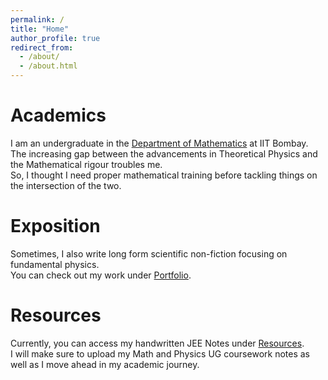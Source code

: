 ```yaml
---
permalink: /
title: "Home"
author_profile: true
redirect_from: 
  - /about/
  - /about.html
---
```



Academics
======
I am an undergraduate in the [Department of Mathematics](https://www.math.iitb.ac.in/) at IIT Bombay. \
The increasing gap between the advancements in Theoretical Physics and the Mathematical rigour troubles me. \
So, I thought I need proper mathematical training before tackling things on the intersection of the two.


Exposition
======
Sometimes, I also write long form scientific non-fiction focusing on fundamental physics. \
You can check out my work under [Portfolio](https://aarushbhattofficial.github.io/portfolio/).

Resources
======
Currently, you can access my handwritten JEE Notes under [Resources](https://aarushbhattofficial.github.io/resources/). \
I will make sure to upload my Math and Physics UG coursework notes as well as I move ahead in my academic journey.